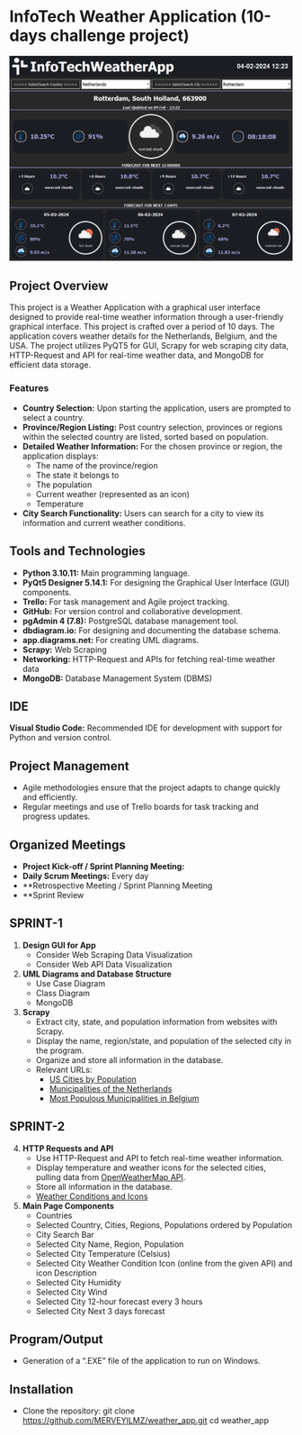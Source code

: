 
# InfoTech Weather Application (10-days challenge project)
![InfoTechWeatherApp](images/weatherapp.png)

## Project Overview
This project is a Weather Application with a graphical user interface designed to provide real-time weather information through a user-friendly graphical interface. This project is crafted over a period of 10 days. The application covers weather details for the Netherlands, Belgium, and the USA. The project utilizes PyQT5 for GUI, Scrapy for web scraping city data, HTTP-Request and API for real-time weather data, and MongoDB for efficient data storage.

### Features
- **Country Selection:** Upon starting the application, users are prompted to select a country.
- **Province/Region Listing:** Post country selection, provinces or regions within the selected country are listed, sorted based on population.
- **Detailed Weather Information:** For the chosen province or region, the application displays:
  - The name of the province/region
  - The state it belongs to
  - The population
  - Current weather (represented as an icon)
  - Temperature
- **City Search Functionality:** Users can search for a city to view its information and current weather conditions.

## Tools and Technologies

- **Python 3.10.11:** Main programming language.
- **PyQt5 Designer 5.14.1:** For designing the Graphical User Interface (GUI) components.
- **Trello:** For task management and Agile project tracking.
- **GitHub:** For version control and collaborative development.
- **pgAdmin 4 (7.8):** PostgreSQL database management tool.
- **dbdiagram.io:** For designing and documenting the database schema.
- **app.diagrams.net:** For creating UML diagrams.
- **Scrapy:** Web Scraping
- **Networking:** HTTP-Request and APIs for fetching real-time weather data
- **MongoDB:** Database Management System (DBMS)

## IDE
**Visual Studio Code:** Recommended IDE for development with support for Python and version control.

## Project Management
- Agile methodologies ensure that the project adapts to change quickly and efficiently.
- Regular meetings and use of Trello boards for task tracking and progress updates.

## Organized Meetings 
- **Project Kick-off / Sprint Planning Meeting:** 
- **Daily Scrum Meetings:** Every day
- **Retrospective Meeting / Sprint Planning Meeting
- **Sprint Review

## SPRINT-1
1. **Design GUI for App**
   - Consider Web Scraping Data Visualization
   - Consider Web API Data Visualization
2. **UML Diagrams and Database Structure**
   - Use Case Diagram
   - Class Diagram
   - MongoDB
3. **Scrapy**
   - Extract city, state, and population information from websites with Scrapy.
   - Display the name, region/state, and population of the selected city in the program.
   - Organize and store all information in the database.
   - Relevant URLs:
     - [US Cities by Population](https://en.wikipedia.org/wiki/List_of_United_States_cities_by_population)
     - [Municipalities of the Netherlands](https://en.wikipedia.org/wiki/Municipalities_of_the_Netherlands)
     - [Most Populous Municipalities in Belgium](https://en.wikipedia.org/wiki/List_of_most_populous_municipalities_in_Belgium)

## SPRINT-2
4. **HTTP Requests and API**
   - Use HTTP-Request and API to fetch real-time weather information.
   - Display temperature and weather icons for the selected cities, pulling data from [OpenWeatherMap API](https://openweathermap.org/api).
   - Store all information in the database.
   - [Weather Conditions and Icons](https://openweathermap.org/weather-conditions)
5. **Main Page Components**
   - Countries
   - Selected Country, Cities, Regions, Populations ordered by Population
   - City Search Bar
   - Selected City Name, Region, Population
   - Selected City Temperature (Celsius)
   - Selected City Weather Condition Icon (online from the given API) and icon Description
   - Selected City Humidity
   - Selected City Wind
   - Selected City 12-hour forecast every 3 hours
   - Selected City Next 3 days forecast

## Program/Output
- Generation of a “.EXE” file of the application to run on Windows.

## Installation
- Clone the repository:
git clone https://github.com/MERVEYILMZ/weather_app.git
cd weather_app
